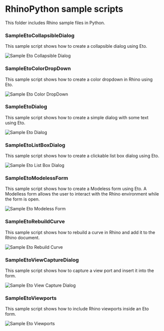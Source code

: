 # RhinoPython sample scripts

This folder includes Rhino sample files in Python.

### SampleEtoCollapsibleDialog
This sample script shows how to create a collapsible dialog using Eto.

![Sample Eto Collapsible Dialog](./screenshots/SampleEtoCollapsibleDialog.png)

### SampleEtoColorDropDown
This sample script shows how to create a color dropdown in Rhino using Eto.

![Sample Eto Color DropDown](./screenshots/SampleEtoColorDropDown.png)

### SampleEtoDialog
This sample script shows how to create a simple dialog with some text using Eto.

![Sample Eto Dialog](./screenshots/SampleEtoDialog.png)

### SampleEtoListBoxDialog
This sample script shows how to create a clickable list box dialog using Eto.

![Sample Eto List Box Dialog](./screenshots/SampleEtoListBoxDialog.png)

### SampleEtoModelessForm
This sample script shows how to create a Modeless form using Eto. A Modelless form
allows the user to interact with the Rhino environment while the form is open.

![Sample Eto Modeless Form](./screenshots/SampleEtoModelessForm.png)

### SampleEtoRebuildCurve
This sample script shows how to rebuild a curve in Rhino and add it to the Rhino document.

![Sample Eto Rebuild Curve](./screenshots/SampleEtoRebuildCurve.png)

### SampleEtoViewCaptureDialog
This sample script shows how to capture a view port and insert it into the form.

![Sample Eto View Capture Dialog](./screenshots/SampleEtoViewCaptureDialog.png)

### SampleEtoViewports
This sample script shows how to include Rhino viewports inside an Eto form.

![Sample Eto Viewports](./screenshots/SampleEtoViewports.png)
